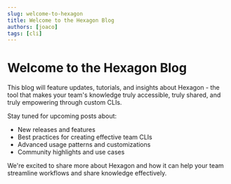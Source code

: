 ```yaml
---
slug: welcome-to-hexagon
title: Welcome to the Hexagon Blog
authors: [joaco]
tags: [cli]
---
```


# Welcome to the Hexagon Blog

This blog will feature updates, tutorials, and insights about Hexagon - the tool that makes your team's knowledge truly accessible, truly shared, and truly empowering through custom CLIs.

<!-- truncate -->

Stay tuned for upcoming posts about:

- New releases and features
- Best practices for creating effective team CLIs
- Advanced usage patterns and customizations
- Community highlights and use cases

We're excited to share more about Hexagon and how it can help your team streamline workflows and share knowledge effectively.
